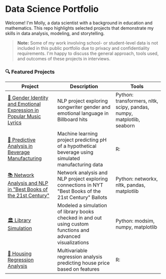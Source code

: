 # Data Science Portfolio

Welcome! I'm Molly, a data scientist with a background in education and mathematics. This repo highlights selected projects that demonstrate my skills in data analysis, modeling, and storytelling.

> **Note:** Some of my work involving school- or student-level data is not included in this public portfolio due to privacy and confidentiality requirements. I'm happy to discuss the general approach, tools used, and outcomes of these projects in interviews.


### 🔍 Featured Projects

| Project | Description | Tools |
|--------|-------------|-------|
| [🎵 Gender Identity and Emotional Expression in Popular Music Lyrics](./sentiment_analysis_lyrics/) | NLP project exploring songwriter gender and emotional language in Billboard hits |  Python: transformers, nltk, scipy, pandas, numpy, matplotlib, seaborn |
| [🧪 Predictive Analysis in Beverage Manufacturing ](./predictive_analysis_ph/) | Machine learning project predicting pH of a hypothetical beverage using simulated manufacturing data  | R: |
| [📚 Network Analysis and NLP in "Best Books of the 21st Century"](./network_analysis_books/) | Network analysis and NLP project exploring connections in NYT "Best Books of the 21st Century" Ballots | Python: networkx, nltk, pandas, matplotlib |
| [🏛️ Library Simulation](./simulation_library/) | Modeled a simulation of library books checked in and out using custom functions and advanced visualizations | Python: modsim, numpy, matplotlib |
| [🏡 Housing Regression Analysis](./regression_analysis_housing/) | Multivariable regression analysis predicting house price based on features | R: |
